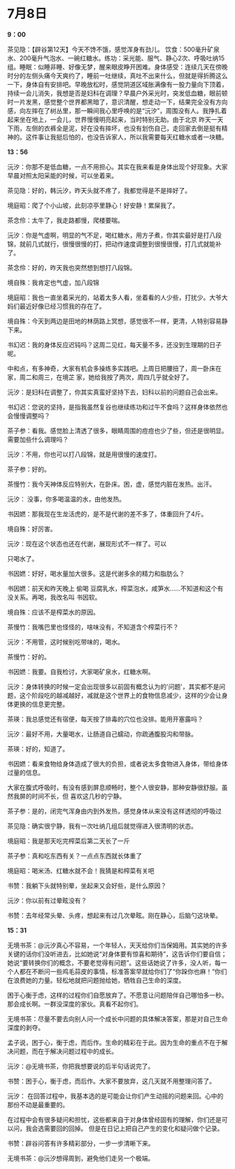 # 7月8日

**9：00**

茶见隐：【辟谷第12天】今天不馋不饿，感觉浑身有劲儿。 饮食：500毫升矿泉水、200毫升气泡水、一碗红糖水。练功：采光能、服气、静心2次、呼吸吐纳15组。睡眠：似睡非睡、好像无梦，醒来眼皮睁开困难。身体感受：连续几天在傍晚时分的左侧头痛今天爽约了，睡前一吐继续，真吐不出来什么，但就是得折腾这么一下，身体自有安排吧。早晚放松时，感觉阴道区域胀满像有一股力量向下顶着，持续一会儿消失，我想是否是妇科在调理？早晨户外采光时，突发低血糖，眼前顿时一片发黑，感觉整个世界都黑暗了，意识清醒，想走动一下，结果完全没有方向感，向左摔在了树丛里，那一瞬间我心里呼唤的是“沅汐”，周围没有人。我挣扎着起来坐在地上，一会儿，世界慢慢明亮起来，当时特别无助。由于北京 昨天一天下雨，左侧的衣裤全是泥，好在没有摔坏，也没有划伤自己，走回家去倒是挺有精神的。这件事让我挺后怕的，也没告诉家人，所以我需要每天红糖水或者一块糖。

**13：56**

沅汐：你那不是低血糖，一点不用担心。其实在我来看是身体出现个好现象。大家早晨对照太阳采能的时候，可以坐着来。

茶见隐：好的，韩沅汐，昨天头就不疼了，我都觉得是不是摔好了。

境庭昭：爬了个小山坡，此刻凉亭里静心！好安静！累屎我了。

茶念伶：太牛了，我走路都慢，爬楼要喘。

沅汐：你是气虚啊，明显的气不足，喝红糖水，用方子煮，你其实最好是打八段锦，就前几式就行，很慢很慢的打，把动作速度调整到很慢很慢，打几式就能补了。

茶念伶：好的，昨天我也突然想到想打八段锦。

境自殊：我肯定也气虚，加八段锦

境庭昭：我也一直坐着采光的，站着太多人看，坐着看的人少些，打扰少。大爷大妈们最近好像已经习惯我的存在了。

境自殊：今天到两边是田地的林荫路上冥想，感觉很不一样，更清，人特别容易静下来。

书幻迟：我的身体反应迟钝吗？这周二见红，每天量不多，还没到生理期的日子呢。

中和点，有多神奇，大家有机会多操练多实践吧。上周日把腰扭了，周一卧床在家，周二和周三，在境芷 家，她给我按了两次，周四几乎就全好了。

沅汐：是妇科在调整了，你其实真蛮好坚持下去，妇科以前的问题自己会出来。

书幻迟：您说的坚持，是指我虽然复谷也继续练功和过午不食吗？这样身体依然也会慢慢调整吗？

茶子参：看我。感觉脸上清透了很多，眼睛周围的痘痘也少了些，但还是很明显。需要加些什么调理吗？

沅汐：不用，你也可以打八段锦，就是用很慢的速度打。

茶子参：好的。

茶慢竹：我今天神体反应特别大，在卧床。困，虚，感觉内脏在发热。出汗。

沅汐： 没事，你多喝温温的水，由他发热。

书因㜣：那我现在生龙活虎的，是不是代谢的差不多了，体重回升了4斤。

境自殊：好厉害。

沅汐：现在这个状态也还在代谢，展现形式不一样了。可以

只喝水了。

书因㜣：好好，喝水量加大很多。这是代谢多余的精力和脂肪么？

书因㜣：前天和昨天晚上 偷喝 豆腐乳水，榨菜泡水，咸笋水……不知道和这个有没关系。再喝，我改名叫 书因软。

境自殊：应该不是榨菜水的原因。

茶慢竹：我嘴巴里也怪怪的，啥味没有，不知道含个榨菜行不？

沅汐：不用管，这时候别吃带味的，喝水。

茶慢竹：好的。

书因㜣：我要。自我检讨，大家喝矿泉水，红糖水啊。

沅汐：身体转换的时候一定会出现很多以前固有概念认为的'问题'，其实都不是问题，这个阶段吃的越减越好，减就是这个世界上的食物信息减少，这样的少会让身体更换的信息更完整。

茶瑛：我总感觉还有宿便，每天按了排毒的穴位也没排。能用开塞露吗？

沅汐：最好不用，大量喝水，让肠道自己蠕动，你疏通腹股沟和带脉。

茶瑛：好的，知道了。

书因㜣：看来食物给身体造成了很大的负担，或者说太多食物进入身体，带给身体过量的信息。

大家在腹式呼吸时，有没有感到屏息顺畅时，整个人很安静，那种安静很舒服。虽然我屏的时间不长，但 喜欢这几秒的宁静。

茶子参：是的，闭完气浑身由内到外发热，感觉身体从来没有这样透彻的呼吸过

茶见隐：确实很宁静，我有一次吐纳几组后就觉得进入很清明的状态。

境庭昭：我是那天吃完榨菜后第二天长了一斤

茶子参：真和吃东西有关？一点点东西就长体重了

境庭昭：喝米汤、红糖水就不会！我猜是和榨菜有关吧

书赞：我躺下头就特别晕，坐起来又会好些，是什么原因？

沅汐：你以前有过晕眩没有？

书赞：去年经常头晕、头疼，想起来有过几次晕眩。刚在静心，后脑勺这块晕。

**15：31**

无境书茶：@沅汐真心不容易，一个年轻人，天天给你们当保姆用。其实她的许多关键的话你们没听进去，比如她说“对身体要有惊喜和期待”，这告诉你们要自信；她说“要转换你们的概念，不要老觉得有问题”。这些话她说了许多，没人听，每一个人都在不断问一些鸡毛蒜皮的事情，标准答案早就给你们了“你跺你也麻！”你们在浪费她的力量。轻松地就把问题抛给她，牺牲自己生命的深度。

困于心衡于虑，这样的过程你们自愿放弃了。不愿意让问题陪伴自己哪怕多一秒。那会成长啊。一群没深度的家伙。真看不起你们。

无境书茶：尽量不要去向别人问一个成长中问题的具体解决答案，那是对自己生命深度的剥夺。

孟子说，困于心，衡于虑，而后作。生命的精彩在于此。因为生命的重点不在于解决问题，而在于解决问题过程中的成长。

沅汐：@无境书茶，你把我想要说的后半句话说完了。

书赞：困于心，衡于虑，而后作。大家不要放弃，这几天就不用整理问答了。

沅汐：   在回答过程中，我基本选的是可能会让你们产生动摇的问题来回。心中的那份不动是最重要的。

在过程中会有很多疑问和担忧，这些都来自于对身体曾经固有的理解，你们还是可以问，我会选需要回的回掉。 但是在日记上把自己产生的变化和疑问做个记录。

书赞：辟谷问答有许多精彩部分，一步一步清晰下来。

无境书茶：@沅汐想得周到，避免他们走另一个极端。

